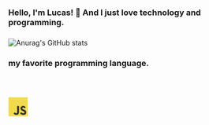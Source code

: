 
### Hello, I'm Lucas! 👋 And I just love technology and programming.
###
![Anurag's GitHub stats](https://github-readme-stats.vercel.app/api?username=LucwsH&show_icons=true&theme=radical)
### 


   ### my favorite programming language.
### ‎ 
<img                                                                                                  src="https://raw.githubusercontent.com/devicons/devicon/master/icons/javascript/javascript-original.svg" alt="javascript" width="40" height="40"/> </a> <a href="https://www.typescriptlang.org/" target="_blank" rel="noreferrer"> 
#


